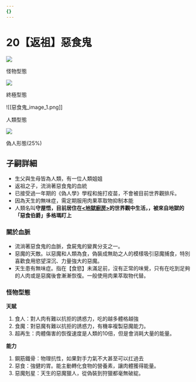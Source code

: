 ```yaml
---
{}
---
```

# 20【返祖】惡食鬼

[![](https://i.pinimg.com/564x/b0/53/3c/b0533c2fbbaaa818e2085f7834bf8f3d.jpg)](https://i.pinimg.com/564x/b0/53/3c/b0533c2fbbaaa818e2085f7834bf8f3d.jpg)

怪物型態

[![](https://i.pinimg.com/564x/4d/09/b4/4d09b40e695b8fb5667e9971618d65d1.jpg)](https://i.pinimg.com/564x/4d/09/b4/4d09b40e695b8fb5667e9971618d65d1.jpg)

終極型態

![[惡食鬼_image_1.png]]

人類型態

[![](https://i.pinimg.com/564x/4f/2d/ec/4f2dec60c5493f7a4cc4eafb9dc62655.jpg)](https://i.pinimg.com/564x/4f/2d/ec/4f2dec60c5493f7a4cc4eafb9dc62655.jpg)

偽人形態(25%)

## 子嗣詳細

- 生父與生母皆為人類，有一位人類姐姐
- 返祖之子，流淌著惡食鬼的血統
- 已接受過一年期的《偽人學》學程和施打疫苗，不會被目前世界觀排斥。
- 因為天生的無味症，需定期服用肉果萃取物抑制本能
- 人類名叫**守屋悟，**目前居住在[<地獄廚房>](https://www.books.com.tw/products/0010579623)的世界觀中生活，**，被來自地獄的「惡食伯爵」多格瑪盯上**

### 關於血脈

- 流淌著惡食鬼的血脈，食屍鬼的變異分支之一。
- 惡魔的天敵。以惡魔和人類為食，偽裝成無助之人的模樣吸引惡魔捕食，特別喜歡食用慾望深沉、力量強大的惡魔。
- 天生患有無味症。指在【食慾】未滿足前，沒有正常的味覺，只有在吃到足夠的人肉或是惡魔後會漸漸恢復。一般使用肉果萃取物代替。

### **怪物型態**

**天賦**

1. 食人：對人肉有難以抗拒的誘惑力，吃的越多體格越強
2. 食魔：對惡魔有難以抗拒的誘惑力，有機率複製惡魔能力。
3. 超再生：肉體傷害的恢復速度是人類的10倍，但是會消耗大量的能量。

**能力**

1. 鋼筋鐵骨：物理抗性，如果對手力氣不大甚至可以扛過去
2. 惡食：強健的胃。能主動轉化食物的營養素，讓肉體獲得能量。
3. 惡魔剋星：天生的惡魔獵人，從偽裝到狩獵都毫無破綻。
